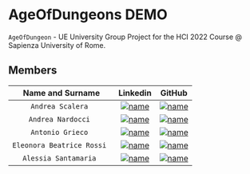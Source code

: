 # AgeOfDungeons DEMO

`AgeOfDungeon` - UE University Group Project for the HCI 2022 Course @ Sapienza University of Rome.

## Members

| **Name and Surname** | **Linkedin** | **GitHub** |
| :---: | :---: | :---: |
| `Andrea Scalera ` | [![name](https://github.com/nardoz-dev/projectName/blob/main/docs/sharedpictures/LogoIn.png)](www.linkedin.com/in/andrea-scalera1995) | [![name](https://github.com/nardoz-dev/projectName/blob/main/docs/sharedpictures/GitHubLogo.png)](https://github.com/Progedit) |
| `Andrea Nardocci ` | [![name](https://github.com/nardoz-dev/projectName/blob/main/docs/sharedpictures/LogoIn.png)](https://www.linkedin.com/in/andrea-nardocci) | [![name](https://github.com/nardoz-dev/projectName/blob/main/docs/sharedpictures/GitHubLogo.png)](https://github.com/nardoz-dev) |
| `Antonio Grieco ` | [![name](https://github.com/nardoz-dev/projectName/blob/main/docs/sharedpictures/LogoIn.png)](https://www.linkedin.com/in/AntonioGrieco96) | [![name](https://github.com/nardoz-dev/projectName/blob/main/docs/sharedpictures/GitHubLogo.png)](https://github.com/AGrieco96) |
| `Eleonora Beatrice Rossi ` | [![name](https://github.com/nardoz-dev/projectName/blob/main/docs/sharedpictures/LogoIn.png)]() | [![name](https://github.com/nardoz-dev/projectName/blob/main/docs/sharedpictures/GitHubLogo.png)](https://github.com/elebearossi) |
| `Alessia Santamaria ` | [![name](https://github.com/nardoz-dev/projectName/blob/main/docs/sharedpictures/LogoIn.png)]() | [![name](https://github.com/nardoz-dev/projectName/blob/main/docs/sharedpictures/GitHubLogo.png)](https://github.com/Aless0109) |

